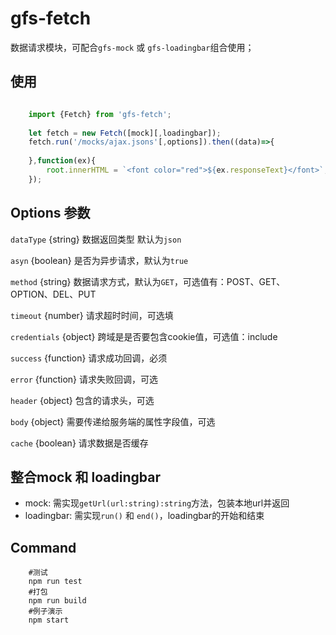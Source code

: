 # gfs-fetch

数据请求模块，可配合`gfs-mock` 或 `gfs-loadingbar`组合使用；

## 使用

```js

	import {Fetch} from 'gfs-fetch';
	
	let fetch = new Fetch([mock][,loadingbar]);
	fetch.run('/mocks/ajax.jsons'[,options]).then((data)=>{
    	
    },function(ex){
        root.innerHTML = `<font color="red">${ex.responseText}</font>`;
    });

```

## Options 参数

`dataType`	{string} 数据返回类型 默认为`json`		
									
`asyn`  {boolean} 是否为异步请求，默认为`true`
													
`method`  {string} 数据请求方式，默认为`GET`，可选值有：POST、GET、OPTION、DEL、PUT	
								
`timeout`  {number} 请求超时时间，可选填	
							
`credentials`  {object} 跨域是是否要包含cookie值，可选值：include
									
`success`  {function} 请求成功回调，必须	
							
`error`  {function} 请求失败回调，可选	
								
`header` {object} 包含的请求头，可选	
								
`body` {object} 需要传递给服务端的属性字段值，可选
										
`cache` {boolean} 请求数据是否缓存	
										


## 整合mock 和 loadingbar

- mock: 需实现`getUrl(url:string):string`方法，包装本地url并返回					
- loadingbar: 需实现`run()` 和 `end()`，loadingbar的开始和结束

## Command

```
	#测试	
	npm run test	
	#打包	
	npm run build	
	#例子演示	
	npm start
```


